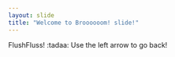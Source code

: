 ```yaml
---
layout: slide
title: "Welcome to Broooooom! slide!"
---
```

FlushFluss! :tadaa:
Use the left arrow to go back!
